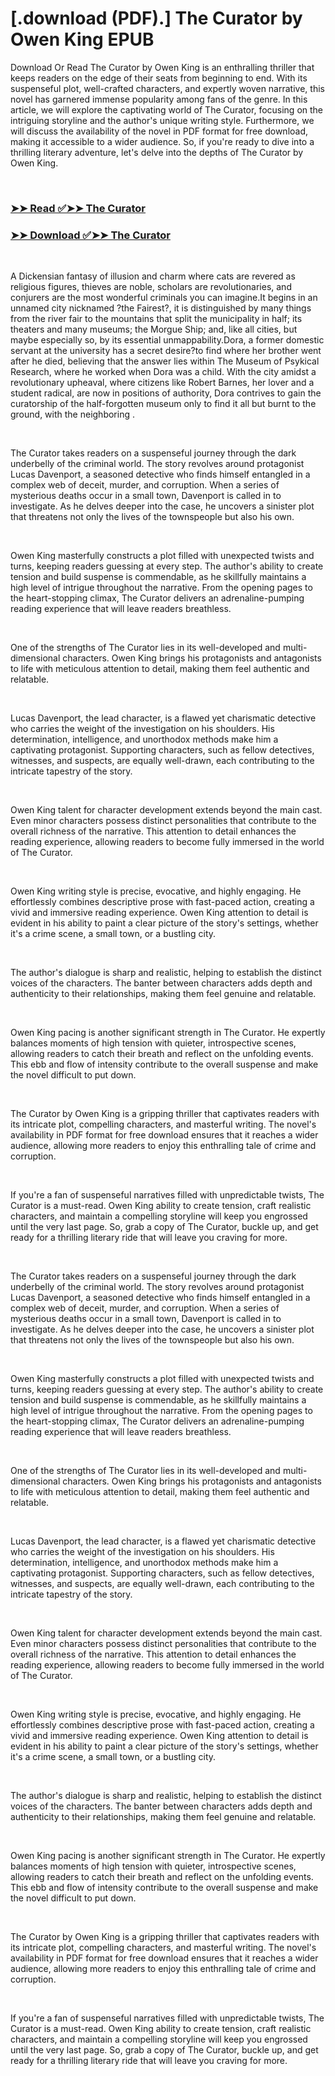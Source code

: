 # [.download (PDF).] The Curator by Owen King EPUB

<p>Download Or Read The Curator by Owen King is an enthralling thriller that keeps readers on the edge of their seats from beginning to end. With its suspenseful plot, well-crafted characters, and expertly woven narrative, this novel has garnered immense popularity among fans of the genre. In this article, we will explore the captivating world of The Curator, focusing on the intriguing storyline and the author's unique writing style. Furthermore, we will discuss the availability of the novel in PDF format for free download, making it accessible to a wider audience. So, if you're ready to dive into a thrilling literary adventure, let's delve into the depths of The Curator by Owen King.</p>
<p>&nbsp;</p>

### [➤➤ Read ✅➤➤ The Curator](https://pdfwebsitebooks.blogspot.com/id/61273856)

### [➤➤ Download ✅➤➤ The Curator](https://pdfwebsitebooks.blogspot.com/id/61273856)

<p>&nbsp;</p>
<p>A Dickensian fantasy of illusion and charm where cats are revered as religious figures, thieves are noble, scholars are revolutionaries, and conjurers are the most wonderful criminals you can imagine.It begins in an unnamed city nicknamed ?the Fairest?, it is distinguished by many things from the river fair to the mountains that split the municipality in half; its theaters and many museums; the Morgue Ship; and, like all cities, but maybe especially so, by its essential unmappability.Dora, a former domestic servant at the university has a secret desire?to find where her brother went after he died, believing that the answer lies within The Museum of Psykical Research, where he worked when Dora was a child. With the city amidst a revolutionary upheaval, where citizens like Robert Barnes, her lover and a student radical, are now in positions of authority, Dora contrives to gain the curatorship of the half-forgotten museum only to find it all but burnt to the ground, with the neighboring .</p>
<p>&nbsp;</p>
<p>The Curator takes readers on a suspenseful journey through the dark underbelly of the criminal world. The story revolves around protagonist Lucas Davenport, a seasoned detective who finds himself entangled in a complex web of deceit, murder, and corruption. When a series of mysterious deaths occur in a small town, Davenport is called in to investigate. As he delves deeper into the case, he uncovers a sinister plot that threatens not only the lives of the townspeople but also his own.</p>
<p>&nbsp;</p>
<p>Owen King masterfully constructs a plot filled with unexpected twists and turns, keeping readers guessing at every step. The author's ability to create tension and build suspense is commendable, as he skillfully maintains a high level of intrigue throughout the narrative. From the opening pages to the heart-stopping climax, The Curator delivers an adrenaline-pumping reading experience that will leave readers breathless.</p>
<p>&nbsp;</p>
<p>One of the strengths of The Curator lies in its well-developed and multi-dimensional characters. Owen King brings his protagonists and antagonists to life with meticulous attention to detail, making them feel authentic and relatable.</p>
<p>&nbsp;</p>
<p>Lucas Davenport, the lead character, is a flawed yet charismatic detective who carries the weight of the investigation on his shoulders. His determination, intelligence, and unorthodox methods make him a captivating protagonist. Supporting characters, such as fellow detectives, witnesses, and suspects, are equally well-drawn, each contributing to the intricate tapestry of the story.</p>
<p>&nbsp;</p>
<p>Owen King talent for character development extends beyond the main cast. Even minor characters possess distinct personalities that contribute to the overall richness of the narrative. This attention to detail enhances the reading experience, allowing readers to become fully immersed in the world of The Curator.</p>
<p>&nbsp;</p>
<p>Owen King writing style is precise, evocative, and highly engaging. He effortlessly combines descriptive prose with fast-paced action, creating a vivid and immersive reading experience. Owen King attention to detail is evident in his ability to paint a clear picture of the story's settings, whether it's a crime scene, a small town, or a bustling city.</p>
<p>&nbsp;</p>
<p>The author's dialogue is sharp and realistic, helping to establish the distinct voices of the characters. The banter between characters adds depth and authenticity to their relationships, making them feel genuine and relatable.</p>
<p>&nbsp;</p>
<p>Owen King pacing is another significant strength in The Curator. He expertly balances moments of high tension with quieter, introspective scenes, allowing readers to catch their breath and reflect on the unfolding events. This ebb and flow of intensity contribute to the overall suspense and make the novel difficult to put down.</p>
<p>&nbsp;</p>
<p>The Curator by Owen King is a gripping thriller that captivates readers with its intricate plot, compelling characters, and masterful writing. The novel's availability in PDF format for free download ensures that it reaches a wider audience, allowing more readers to enjoy this enthralling tale of crime and corruption.</p>
<p>&nbsp;</p>
<p>If you're a fan of suspenseful narratives filled with unpredictable twists, The Curator is a must-read. Owen King ability to create tension, craft realistic characters, and maintain a compelling storyline will keep you engrossed until the very last page. So, grab a copy of The Curator, buckle up, and get ready for a thrilling literary ride that will leave you craving for more.</p>
<p>&nbsp;</p>
<p>The Curator takes readers on a suspenseful journey through the dark underbelly of the criminal world. The story revolves around protagonist Lucas Davenport, a seasoned detective who finds himself entangled in a complex web of deceit, murder, and corruption. When a series of mysterious deaths occur in a small town, Davenport is called in to investigate. As he delves deeper into the case, he uncovers a sinister plot that threatens not only the lives of the townspeople but also his own.</p>
<p>&nbsp;</p>
<p>Owen King masterfully constructs a plot filled with unexpected twists and turns, keeping readers guessing at every step. The author's ability to create tension and build suspense is commendable, as he skillfully maintains a high level of intrigue throughout the narrative. From the opening pages to the heart-stopping climax, The Curator delivers an adrenaline-pumping reading experience that will leave readers breathless.</p>
<p>&nbsp;</p>
<p>One of the strengths of The Curator lies in its well-developed and multi-dimensional characters. Owen King brings his protagonists and antagonists to life with meticulous attention to detail, making them feel authentic and relatable.</p>
<p>&nbsp;</p>
<p>Lucas Davenport, the lead character, is a flawed yet charismatic detective who carries the weight of the investigation on his shoulders. His determination, intelligence, and unorthodox methods make him a captivating protagonist. Supporting characters, such as fellow detectives, witnesses, and suspects, are equally well-drawn, each contributing to the intricate tapestry of the story.</p>
<p>&nbsp;</p>
<p>Owen King talent for character development extends beyond the main cast. Even minor characters possess distinct personalities that contribute to the overall richness of the narrative. This attention to detail enhances the reading experience, allowing readers to become fully immersed in the world of The Curator.</p>
<p>&nbsp;</p>
<p>Owen King writing style is precise, evocative, and highly engaging. He effortlessly combines descriptive prose with fast-paced action, creating a vivid and immersive reading experience. Owen King attention to detail is evident in his ability to paint a clear picture of the story's settings, whether it's a crime scene, a small town, or a bustling city.</p>
<p>&nbsp;</p>
<p>The author's dialogue is sharp and realistic, helping to establish the distinct voices of the characters. The banter between characters adds depth and authenticity to their relationships, making them feel genuine and relatable.</p>
<p>&nbsp;</p>
<p>Owen King pacing is another significant strength in The Curator. He expertly balances moments of high tension with quieter, introspective scenes, allowing readers to catch their breath and reflect on the unfolding events. This ebb and flow of intensity contribute to the overall suspense and make the novel difficult to put down.</p>
<p>&nbsp;</p>
<p>The Curator by Owen King is a gripping thriller that captivates readers with its intricate plot, compelling characters, and masterful writing. The novel's availability in PDF format for free download ensures that it reaches a wider audience, allowing more readers to enjoy this enthralling tale of crime and corruption.</p>
<p>&nbsp;</p>
<p>If you're a fan of suspenseful narratives filled with unpredictable twists, The Curator is a must-read. Owen King ability to create tension, craft realistic characters, and maintain a compelling storyline will keep you engrossed until the very last page. So, grab a copy of The Curator, buckle up, and get ready for a thrilling literary ride that will leave you craving for more.</p>
<p>&nbsp;</p>
